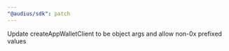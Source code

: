 ```yaml
---
"@audius/sdk": patch
---
```


Update createAppWalletClient to be object args and allow non-0x prefixed values
